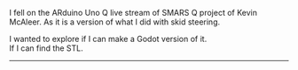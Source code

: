 I fell on the ARduino Uno Q live stream of SMARS Q project of Kevin McAleer.
As it is a version of what I did with skid steering.

I wanted to explore if I can make a Godot version of it.  
If I can find the STL.  

---------------
